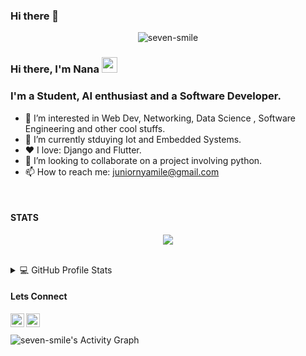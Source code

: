 ### Hi there 👋

<!--
**seven-smile/seven-smile** is a ✨ _special_ ✨ repository because its `README.md` (this file) appears on your GitHub profile.

Here are some ideas to get you started:

- 🔭 I’m currently working on ...
- 🌱 I’m currently learning ...
- 👯 I’m looking to collaborate on ...
- 🤔 I’m looking for help with ...
- 💬 Ask me about ...
- 📫 How to reach me: ...
- 😄 Pronouns: ...
- ⚡ Fun fact: ...
-->

<p align="center"> <img src="https://komarev.com/ghpvc/?username=seven-smile&label=Profile%20views&color=0e75b6&style=flat" alt="seven-smile" /> </p>

### Hi there, I'm Nana <img src="https://media.giphy.com/media/hvRJCLFzcasrR4ia7z/giphy.gif" width="25px">

### I'm a Student, AI enthusiast and a Software Developer.

- 👀 I’m interested in Web Dev, Networking, Data Science , Software Engineering and other cool stuffs.
- 🌱 I’m currently stduying Iot and Embedded Systems.
- ❤️ I love: Django and Flutter.
- 💞 I’m looking to collaborate on a project involving python.
- 📫 How to reach me: juniornyamile@gmail.com

<br />

#### STATS
<a href="https://github.com/seven-smile">
  
</a>

<p align="center">
<img src="https://github-readme-streak-stats.herokuapp.com/?user=seven-smile&theme=prussian">
</p>
<br />

<!-- GitHub Profile Summary -->
<details> 
  <summary>💻 GitHub Profile Stats</summary>
  <br/>
    <a href="https://github.com/anuraghazra/github-readme-stats"><img alt="seven-smile's Github Stats" src="https://denvercoder1-github-readme-stats.vercel.app/api/?username=seven-smile&show_icons=true&count_private=true&theme=prussian&hide_border=true" height="192px"/></a>
  <a href="https://github.com/anuraghazra/github-readme-stats"><img src="https://github-readme-stats.vercel.app/api/top-langs/?username=seven-smile&layout=compact&theme=prussian&count_private=true&langs_count=10" height=192px /></a>
  <br/>
  <b>Note:</b> Top languages is only a metric of the languages my public code consists of and doesn't reflect experience or skill level.
</details>


#### Lets Connect
<a href="https://twitter.com/69_BLACKISH">
  <img align="left" alt="69_BLACKISH| Twitter" width="22px" src="https://raw.githubusercontent.com/peterthehan/peterthehan/master/assets/twitter.svg" />
</a>
<a href="https://www.linkedin.com/in/solomon-nnyamile-448594137/">
  <img align="left" alt="Nana's LinkedIN" width="22px" src="https://raw.githubusercontent.com/peterthehan/peterthehan/master/assets/linkedin.svg" />
</a>

<br />
<br />

<!-- Activity graph -->
<img alt="seven-smile's Activity Graph" src="https://denvercoder1-activity-graph.herokuapp.com/graph/?username=seven-smile&theme=prussian&bg_color=1F222E&color=F8D866&line=F85D7F&point=FFFFFF&hide_border=true" />
